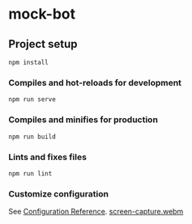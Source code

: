 # mock-bot

## Project setup
```
npm install
```

### Compiles and hot-reloads for development
```
npm run serve
```

### Compiles and minifies for production
```
npm run build
```

### Lints and fixes files
```
npm run lint
```

### Customize configuration
See [Configuration Reference](https://cli.vuejs.org/config/).
[screen-capture.webm](https://github.com/SahilDudhatWork/speech-bot/assets/99782172/e5cfd6c1-fd3e-4d7e-93b6-90999cf2eb74)

